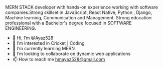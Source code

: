MERN STACK developer with hands-on experience working with software companies.Strong skillset in JavaScript, React Native, Python , Django, Machine learning, Communication and Management. Strong education professional with a Bachelor's degree focused in SOFTWARE ENGINEERING.

- 👋 Hi, I’m @Ayaz528
- 👀 I’m interested in Cricket | Coding
- 🌱 I’m currently learning MERN
- 💞️ I’m looking to collaborate on dynamic web applications 
- 📫 How to reach me hmayaz528@gmail.com

<!---
Ayaz528/Ayaz528 is a ✨ special ✨ repository because its `README.md` (this file) appears on your GitHub profile.
You can click the Preview link to take a look at your changes.
--->
